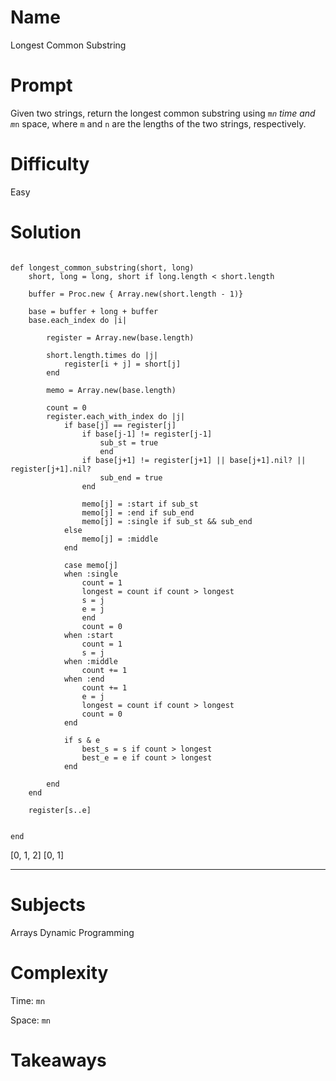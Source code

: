 # Name

Longest Common Substring

# Prompt

Given two strings, return the longest common substring using `m`*`n` time and `m`*`n` space, where `m` and `n` are the lengths of the two strings, respectively.

# Difficulty

Easy

# Solution

```

def longest_common_substring(short, long)
	short, long = long, short if long.length < short.length

	buffer = Proc.new { Array.new(short.length - 1)}

	base = buffer + long + buffer
	base.each_index do |i|

		register = Array.new(base.length)

		short.length.times do |j|
			register[i + j] = short[j]
		end

		memo = Array.new(base.length)

		count = 0
		register.each_with_index do |j|
			if base[j] == register[j]
				if base[j-1] != register[j-1]
					sub_st = true
					end
				if base[j+1] != register[j+1] || base[j+1].nil? || register[j+1].nil?
					sub_end = true
				end

				memo[j] = :start if sub_st
				memo[j] = :end if sub_end
				memo[j] = :single if sub_st && sub_end
			else
				memo[j] = :middle
			end

			case memo[j]
			when :single
				count = 1
				longest = count if count > longest
				s = j
				e = j
				end
				count = 0
			when :start
				count = 1
				s = j
			when :middle
				count += 1
			when :end
				count += 1
				e = j
				longest = count if count > longest
				count = 0
			end

			if s & e
				best_s = s if count > longest
				best_e = e if count > longest
			end

		end
	end

	register[s..e]


end
```

[0, 1, 2]
[0, 1]

_ _ _ _ _ 

# Subjects

Arrays
Dynamic Programming

# Complexity

Time: `mn`

Space: `mn`

# Takeaways


